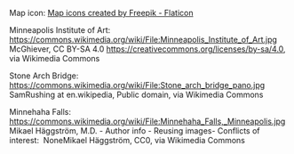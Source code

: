 Map icon:
<a href="https://www.flaticon.com/free-icons/map" title="map icons">Map icons created by Freepik - Flaticon</a>

Minneapolis Institute of Art:
https://commons.wikimedia.org/wiki/File:Minneapolis_Institute_of_Art.jpg
McGhiever, CC BY-SA 4.0 <https://creativecommons.org/licenses/by-sa/4.0>, via Wikimedia Commons

Stone Arch Bridge:
https://commons.wikimedia.org/wiki/File:Stone_arch_bridge_pano.jpg
SamRushing at en.wikipedia, Public domain, via Wikimedia Commons

Minnehaha Falls: 
https://commons.wikimedia.org/wiki/File:Minnehaha_Falls,_Minneapolis.jpg
Mikael Häggström, M.D. - Author info - Reusing images- Conflicts of interest:  NoneMikael Häggström, CC0, via Wikimedia Commons
